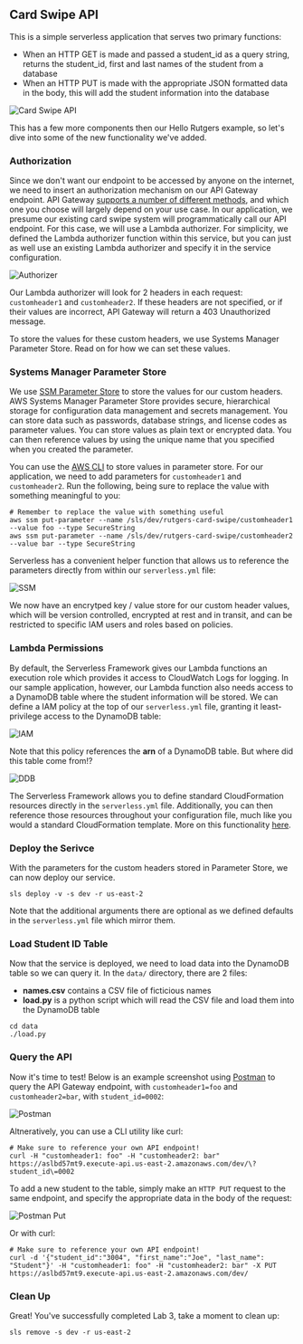 ## Card Swipe API

This is a simple serverless application that serves two primary functions:
* When an HTTP GET is made and passed a student_id as a query string, returns the student_id, first and last names of the student from a database
* When an HTTP PUT is made with the appropriate JSON formatted data in the body, this will add the student information into the database

![Card Swipe API](./images/cardswipe.png)

This has a few more components then our Hello Rutgers example, so let's dive into some of the new functionality we've added.

### Authorization

Since we don't want our endpoint to be accessed by anyone on the internet, we need to insert an authorization mechanism on our API Gateway endpoint. API Gateway [supports a number of different methods](https://docs.aws.amazon.com/apigateway/latest/developerguide/apigateway-control-access-to-api.html), and which one you choose will largely depend on your use case. In our application, we presume our existing card swipe system will programmatically call our API endpoint. For this case, we will use a Lambda authorizer.  For simplicity, we defined the Lambda authorizer function within this service, but you can just as well use an existing Lambda authorizer and specify it in the service configuration.

![Authorizer](./images/authz.png)

Our Lambda authorizer will look for 2 headers in each request: `customheader1` and `customheader2`. If these headers are not specified, or if their values are incorrect, API Gateway will return a 403 Unauthorized message. 

To store the values for these custom headers, we use Systems Manager Parameter Store. Read on for how we can set these values.

### Systems Manager Parameter Store

We use [SSM Parameter Store](https://docs.aws.amazon.com/systems-manager/latest/userguide/systems-manager-parameter-store.html) to store the values for our custom headers. AWS Systems Manager Parameter Store provides secure, hierarchical storage for configuration data management and secrets management. You can store data such as passwords, database strings, and license codes as parameter values. You can store values as plain text or encrypted data. You can then reference values by using the unique name that you specified when you created the parameter. 

You can use the [AWS CLI](https://aws.amazon.com/cli/) to store values in parameter store. For our application, we need to add parameters for `customheader1` and `customheader2`. Run the following, being sure to replace the value with something meaningful to you:

```
# Remember to replace the value with something useful
aws ssm put-parameter --name /sls/dev/rutgers-card-swipe/customheader1 --value foo --type SecureString
aws ssm put-parameter --name /sls/dev/rutgers-card-swipe/customheader2 --value bar --type SecureString
```

Serverless has a convenient helper function that allows us to reference the parameters directly from within our `serverless.yml` file:

![SSM](./images/ssm.png)

We now have an encrytped key / value store for our custom header values, which will be version controlled, encrypted at rest and in transit, and can be restricted to specific IAM users and roles based on policies.

### Lambda Permissions

By default, the Serverless Framework gives our Lambda functions an execution role which provides it access to CloudWatch Logs for logging. In our sample application, however, our Lambda function also needs access to a DynamoDB table where the student information will be stored. We can define a IAM policy at the top of our `serverless.yml` file, granting it least-privilege access to the DynamoDB table:

![IAM](./images/iam.png)

Note that this policy references the **arn** of a DynamoDB table. But where did this table come from!?

![DDB](./images/ddb.png)

The Serverless Framework allows you to define standard CloudFormation resources directly in the `serverless.yml` file. Additionally, you can then reference those resources throughout your configuration file, much like you would a standard CloudFormation template. More on this functionality [here](https://serverless.com/framework/docs/providers/aws/guide/resources/).

### Deploy the Serivce

With the parameters for the custom headers stored in Parameter Store, we can now deploy our service. 

```
sls deploy -v -s dev -r us-east-2
```

Note that the additional arguments there are optional as we defined defaults in the `serverless.yml` file which mirror them. 

### Load Student ID Table

Now that the service is deployed, we need to load data into the DynamoDB table so we can query it. In the `data/` directory, there are 2 files:
* **names.csv** contains a CSV file of ficticious names
* **load.py** is a python script which will read the CSV file and load them into the DynamoDB table

```
cd data
./load.py
```

### Query the API

Now it's time to test!  Below is an example screenshot using [Postman](https://www.getpostman.com/) to query the API Gateway endpoint, with `customheader1=foo` and `customheader2=bar`, with `student_id=0002`:

![Postman](./images/postman.png)

Altneratively, you can use a CLI utility like curl:

```
# Make sure to reference your own API endpoint!
curl -H "customheader1: foo" -H "customheader2: bar" https://aslbd57mt9.execute-api.us-east-2.amazonaws.com/dev/\?student_id\=0002
```

To add a new student to the table, simply make an `HTTP PUT` request to the same endpoint, and specify the appropriate data in the body of the request:

![Postman Put](./images/postmanput.png)

Or with curl:

```
# Make sure to reference your own API endpoint!
curl -d '{"student_id":"3004", "first_name":"Joe", "last_name": "Student"}' -H "customheader1: foo" -H "customheader2: bar" -X PUT https://aslbd57mt9.execute-api.us-east-2.amazonaws.com/dev/
```

### Clean Up

Great! You've successfully completed Lab 3, take a moment to clean up:

```
sls remove -s dev -r us-east-2
```